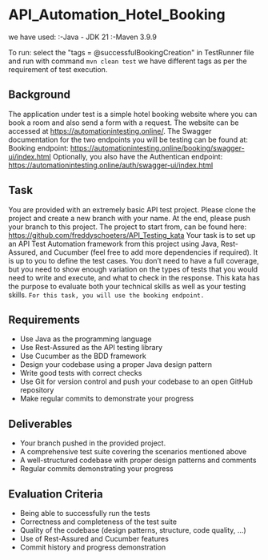 # API_Automation_Hotel_Booking

we have used:
:-Java - JDK 21
:-Maven 3.9.9

To run:
select the "tags = @successfulBookingCreation" in TestRunner file and run with command `mvn clean test`
we have different tags as per the requirement of test execution.

## Background
The application under test is a simple hotel booking website where you can book a room and also send a form with a request.
The website can be accessed at https://automationintesting.online/.
The Swagger documentation for the two endpoints you will be testing can be found at:
Booking endpoint: https://automationintesting.online/booking/swagger-ui/index.html
Optionally, you also have the Authentican endpoint: https://automationintesting.online/auth/swagger-ui/index.html

## Task
You are provided with an extremely basic API test project.
Please clone the project and create a new branch with your name. At the end, please push your branch to this project.
The project to start from, can be found here: https://github.com/freddyschoeters/API_Testing_kata
Your task is to set up an API Test Automation framework from this project using Java, Rest-Assured, and Cucumber (feel free to add more dependencies if required).
It is up to you to define the test cases. You don’t need to have a full coverage, but you need to show enough variation on the types of tests that you would need to write and execute, and what to check in the response.
This kata has the purpose to evaluate both your technical skills as well as your testing skills.
`For this task, you will use the booking endpoint.`

## Requirements
* Use Java as the programming language
* Use Rest-Assured as the API testing library
* Use Cucumber as the BDD framework
* Design your codebase using a proper Java design pattern
* Write good tests with correct checks
* Use Git for version control and push your codebase to an open GitHub repository
* Make regular commits to demonstrate your progress


## Deliverables
* Your branch pushed in the provided project.
* A comprehensive test suite covering the scenarios mentioned above
* A well-structured codebase with proper design patterns and comments
* Regular commits demonstrating your progress

## Evaluation Criteria
* Being able to successfully run the tests
* Correctness and completeness of the test suite
* Quality of the codebase (design patterns, structure, code quality, …)
* Use of Rest-Assured and Cucumber features
* Commit history and progress demonstration
